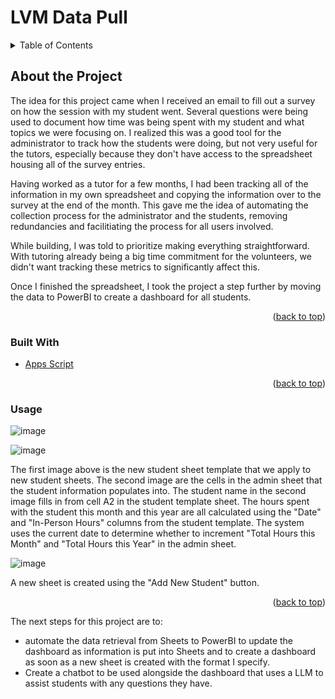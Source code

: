 # LVM Data Pull

<!---Table of Contents--->
<details>
  <summary>Table of Contents</summary>
  <ol>
    <li>
      <a href="#about-the-project">About the Project</a>
      <ul>
        <li><a href="#built_with">Built with</a></li>
      </ul>
    </li>
    <li><a href="#usage">Usage</a></li>
    <li><a href="#contact">Contact</a></li>
  </ol>
</details>

<!---About the Project--->
## About the Project

The idea for this project came when I received an email to fill out a survey on how the session with my student went. Several questions were being used to document how time was being spent with my student and 
what topics we were focusing on. I realized this was a good tool for the administrator to track how the students were doing, but not very useful for the tutors, especially because they don't have access to the spreadsheet 
housing all of the survey entries.

Having worked as a tutor for a few months, I had been tracking all of the information in my own spreadsheet and copying the information over to the survey at the end of the month. This gave me the idea of automating the collection process for the administrator and the students, removing redundancies and facilitiating the process for all users involved. 

While building, I was told to prioritize making everything straightforward. With tutoring already being a big time commitment for the volunteers, we didn't want tracking these metrics to significantly affect this.

Once I finished the spreadsheet, I took the project a step further by moving the data to PowerBI to create a dashboard for all students. 

<p align='right'>(<a href="#readme-op">back to top</a>)</p>

<!---Built With--->
### Built With
* [Apps Script][apps-script-url]

<p align='right'>(<a href="#readme-top">back to top</a>)</p>

<!---Usage--->
### Usage

![image](https://github.com/gbarbosa99/LVM-Data-Pull/assets/99455542/8dbede4d-978b-4c20-8d13-1c9265e6ce3f)

![image](https://github.com/gbarbosa99/LVM-Data-Pull/assets/99455542/1337be8b-a8cf-45a7-a074-ceda50465691)

The first image above is the new student sheet template that we apply to new student sheets. The second image are the cells in the admin sheet that the student information populates into. The student name in the second image fills in from cell A2 in the student template sheet. The hours spent with the student this month and this year are all calculated using the "Date" and "In-Person Hours" columns from the student template. The system uses the current date to determine whether to increment "Total Hours this Month" and "Total Hours this Year" in the admin sheet. 

![image](https://github.com/gbarbosa99/LVM-Data-Pull/assets/99455542/16c80f29-9c7d-4937-9751-d9c7022b1f32)

A new sheet is created using the "Add New Student" button. 

<p align='right'>(<a href="#readme-top">back to top</a>)</p>


The next steps for this project are to:
- automate the data retrieval from Sheets to PowerBI to update the dashboard as information is put into Sheets and to create a dashboard as soon as a new sheet is created with the format I specify. 
- Create a chatbot to be used alongside the dashboard that uses a LLM to assist students with any questions they have.

<!-- MARKDOWN LINKS & IMAGES -->
[apps-script-url]: https://developers.google.com/apps-script/api/reference/rest
[apps-script.js]: https://upload.wikimedia.org/wikipedia/commons/thumb/2/2f/Google_Apps_Script.svg/1200px-Google_Apps_Script.svg.png

